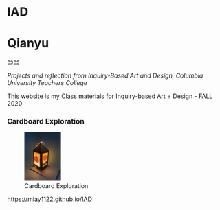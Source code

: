 # IAD

<h1>Qianyu</h1>
😊😊
<p><i>Projects and reflection from Inquiry-Based Art and Design, Columbia University Teachers College</i></p>
This website is my Class materials for Inquiry-based Art + Design - FALL 2020

<h3>Cardboard Exploration</h3>
<figure>
<img src = "https://github.com/miay1122/IAD/blob/main/cdbd/IMG_0826.JPG" alt = "cardboard explore" style = "width: 20%">
 <figcaption>Cardboard Exploration</figcaption>
</figure>

https://miay1122.github.io/IAD
